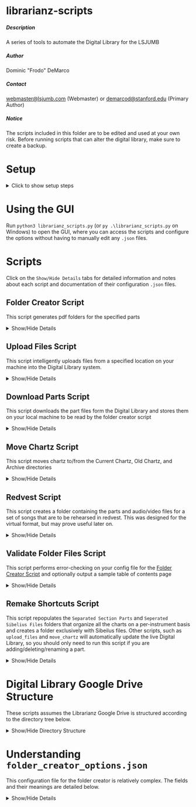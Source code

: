 # librarianz-scripts
##### Description
A series of tools to automate the Digital Library for the LSJUMB
##### Author
Dominic "Frodo" DeMarco
##### Contact
webmaster@lsjumb.com (Webmaster) or demarcod@stanford.edu (Primary Author)
##### Notice
The scripts included in this folder are to be edited and used at your own risk. Before running scripts that can alter the digital library, make sure to create a backup.


# Setup

<details>
   <summary>Click to show setup steps</summary>

### Setup steps

1. Clone this repository
1. Log in to librarian@lsjumb.com online
1. Follow the instructions [here](https://developers.google.com/drive/api/v3/quickstart/python#step_1_turn_on_the) after clicking the "Enable the Drive API" button.
1. When prompted, download the "credentials.json" file and move it into your working directory (likely called librarianz-scripts).
2. Open a terminal window and navigate to the working directory.
3. Run `pip3 install -r requirements.txt` in terminal (or `py -m pip install -r requirements.txt` if on Windows).
4. Run `python3 librarianz_scripts.py -s login` in terminal (or `py .\librarianz_scripts.py -s login` if on Windows).
5. Follow the link in the Terminal and authorize the program for the webmaster account.

After you run the login script, you will not need to run it again. If the tokens are somehow invalidated, any script you run will prompt you with a link in the Terminal, which corresponds to the final step.

</details>

# Using the GUI
Run `python3 librarianz_scripts.py` (or `py .\librarianz_scripts.py` on Windows) to open the GUI, where you can access the scripts and configure the options without having to manually edit any `.json` files.

# Scripts
Click on the `Show/Hide Details` tabs for detailed information and notes about each script and documentation of their configuration `.json` files.

## Folder Creator Script
This script generates pdf folders for the specified parts

<details>
   <summary>Show/Hide Details</summary>
   
### To genereate folders

1. Edit the `res/options/folder_creator_options.json` file. More details about this file can be found [here](#understanding-folder_creator_optionsjson)
2. Run `python3 librarianz_script -s folder_creator` in the terminal

#### Notes

1. It is required that you have already downloaded the parts files from the Digital Library before running this script by using the [Download Parts Script](#download-parts-script). It is recommended to download somewhat frequently to ensure your local machine's files are up-to-date
2. The `"folder-dir"` option must be the same for when you downloaded the files and when you wish to create the folders
3. For more detailed output, set the `"verbose"` option to `true`
4. Some error-checking will happen when you run this script, but it is recommended to run the [Validate Folder Files Script](#validate-folder-files-script) with `"verbose": true` to double-check your file spellings and generate a sample table of contents page
   
</details>

## Upload Files Script
This script intelligently uploads files from a specified location on your machine into the Digital Library system.

<details>
   <summary>Show/Hide Details</summary>

### To upload files to the Digital Library

1. Edit the `res/options/upload_options.json` file as needed
2. Run `python3 librarianz_script -s upload_files` in the terminal

#### Configuring `upload_options.json`
* `mode` can be one of the following:
    * 0 - update existing files (but do not add new ones)
    * 1 - add new files (but do not update existing ones)
    * 2 - update and add files
* `new-charts` is an array of `{ "name": string, "to": number }` entries, specifying the name of a new chart and whether it should be placed in the current or old chartz category (0 = current, 1 = old)
* `require-titles-match` controls whether, when updating part files, the titles must exactly match or can differ in the alias used to refer to a certain part. For example, if you wish to update the file `Chart Name - toobz.pdf` with the file `Chart Name - tööbz.pdf`, you will need to change this option to false
* `resources-directory` is a file path to the directory that contains the files you wish to add/update. This script will not recursively check subdirectories, so all files that are intended to be added must live directly in this directory
* `supported-file-types` is a list of file extensions that can be added to the Digital Library

#### Notes
1. Shortcuts for parts and sibelius files will automatically be generated. If the Digital Library is already live, it will update in real-time without any further action
2. If the script is telling you that a file or folder already exists, but you can't see it on the web, then check the trash
3. In order for part files to be recognized, the must be named `{chartname} - {partname}.pdf` (for example, `All Right Now - Bonz.pdf`). The chartnames must match for all files.

</details>

## Download Parts Script
This script downloads the part files form the Digital Library and stores them on your local machine to be read by the folder creator script

<details>
   <summary>Show/Hide Details</summary>
   
### To download the part files

1. Edit the `res/options/folder_creator_options.json` file to specify the destination of the downloaded items and the parts to download.
2. Run `python3 librarianz_script -s download_parts`

#### Configuring `folder_creator_options.json`
This config file has a large number of options, which are fully detailed [here](#understanding-folder_creator_optionsjson). However, you only need to worry about 2 options for the downloading step:

1. `"download-parts"` is an array of part names to download
2. `"folder-dir"` is the directory where the parts will be downloaded

#### Notes

1. If the path in `"folder-dir"` does not already exist, it will be created. If it does exist, any files with the same name will be overwritten
   
</details>

## Move Chartz Script
This script moves chartz to/from the Current Chartz, Old Chartz, and Archive directories

<details>
   <summary>Show/Hide Details</summary>
      

### To move a chart to a different location

1. Edit the `res/options/move_chartz_options.json` file to specify which chartz you wish to move, and where you wish to move them
2. Run `python3 librarianz_script -s move_chartz` in the terminal

#### Configuring `move_chartz_options.json`

* `chartz` is an array of chartz that you wish to move. Each element `{ "name": string, "to": number }` contains:
   * `name` - the name of the chart
   * `to` - the location where this chart should be moved. This value is a number from 0 to 2:
      * 0 - Move to `Current Chartz`
      * 1 - Move to `Old Chartz`
      * 2 - Archive this chart (move it to `Digital LibraryArchives/Chart Data` directory

#### Notes
1. This script will automatically update all shortcuts and references in the Separated Sibelius Files/Section Parts directories
   1. If the chart is being moved to the archive, a new subdirectory called `Shortcuts` will be created to store the shortcuts
   2. If the chart is being moved from the archive back into the main library, the shortcuts will be re-added, and the `Shortcuts` folder will be removed
2. Once a chart has been moved to the archive, it can be found in the `Archive/Chart Data` directory. From there, it can be safely manipulated or deleted without affecting the live DigitalLibrary

</details>

## Redvest Script
This script creates a folder containing the parts and audio/video files for a set of songs that are to be rehearsed in redvest. This was designed for the virtual format, but may prove useful later on.

<details>
   <summary>Show/Hide Details</summary>

### To create Red Vest Folders

1. Edit the redvest.json file to contain the name of the new folder you wish to add along with the list of chartz that will be rehearsed.
2. Run `python3 librarianz_script -s redvest_creator` in the terminal.

#### Notes
1. If you wish to have the new folders appear in a new location, you will need to change the `parent-name` field reflect the name of the directory in which to place the new redvest folder.
2. If you wish to output folders grouped per-instrument, set the `individual-sections` field to `True`

</details>

## Validate Folder Files Script
This script performs error-checking on your config file for the [Folder Creator Script](#folder-creator-script) and optionally output a sample table of contents page

<details>
   <summary>Show/Hide Details</summary>
   
### To validate the files for the folder creator

1. Edit the `res/options/folder_creator_options.json` file to specify the destination of folder files and whether or not to generate table of contents files.
2. Run `python3 librarianz_script -s validate_folder_files`

#### Configuring `folder_creator_options.json`
This config file has a large number of options, which are fully detailed [here](#understanding-folder_creator_optionsjson). However, you only need to worry about 2 options for the downloading step:

1. `"generate-on-validation"` is `true` if you wish to generate a sample of the table of contents, `false` otherwise
2. `"folder-dir"` is the directory where the parts will be downloaded
   
</details>

## Remake Shortcuts Script
This script repopulates the `Separated Section Parts` and `Seperated Sibelius Files` folders that organize all the charts on a per-instrument basis and creates a folder exclusively with Sibeilus files.  Other scripts, such as `upload_files` and `move_chartz` will automatically update the live Digital Library, so you should only need to run this script if you are adding/deleting/renaming a part.

<details>
   <summary>Show/Hide Details</summary>

### To remake the shortcuts and safely reconstruct the Live Digital Library
1. Edit the `res/options/parts.json` file to configure the part information
2. Run `python3 librarianz_script -s remake_shortcuts` in the Terminal

#### Configuring `parts.json`

* `parts` - a dictionary between part names and aliases
   * `PART_NAME` - an array of aliases that should resolve to `PART_NAME`. For example, if an entry is `"Toobz": ["Toobz", "Tööbz]`, then any pdf file whose alias is either `Toobz` or `Tööbz` (`All Right Now - Tööbz`, for example) will be placed into the `Toobz` part folder. An alias corresponding to multiple parts is not currently supported
* `exclude` - an array of part names that should not be added to the Live Digital Library. For example, since we do not want any user to access the Full Score pdfs of our music, we would add the `Full Scores` part to this list. 

#### Notes
1. This script has a running time of 15-20 minutes when run through the command line (and up to double this time when run on the GUI)
2. While this script is designed to smoothly update the Live Digital Library, active users will be disrupted as the old shortcuts are removed
3. After this script finishes executing, double-check that all users can access the `Separated Section Parts` folders/shortcuts


</details>

# Digital Library Google Drive Structure
These scripts assumes the Librarianz Google Drive is structured according to the directory tree below.

<details>
   <summary>Show/Hide Directory Structure</summary>

## Librarianz Drive Structure
```
My Drive
+-- DigitalLibrary
|   +-- [LIVE] DigitalLibrary
|   |   +-- LSJUMB Digital Chartz
|   +-- Archive
|   |   +-- Chart Data
|   +-- LSJUMB Full Digitized Chart Data
|   |   +-- Current Chartz
|   |   +-- Old Chartz
|   |   +-- Future Chartz
|   +-- Separated Part Audio
|   |   +-- Current Charts
|   |   +-- Old Chartz
|   |   +-- Future Chartz
|   +-- Separated Section Parts
|   |   +-- Current Charts
|   |   +-- Old Chartz
|   |   +-- Future Chartz
|   +-- Separated Sibelius Files
|       +-- Current Chartz
|       +-- Old Chartz
|       +-- Future Chartz
+-- Red Vest   
```

## Chart Folders Structure
```
Chart Name
+-- Audio
|   +-- Chart Name - Altoz.mp3
|   +-- etc.
+-- Parts
|   +-- Chart Name - Altoz.pdf
|   +-- etc.
+-- Chart Name.sib
+-- etc
```

### Notes
1. The directories shown in the tree are a subset of the Librarianz Drive. They are the minimum requirements needed to the scripts to execute properly
2. This program does not support a different directory structure
3. Within the `LSJUMB Full Digitized Chart Data/Current Chartz`, `Old Chartz`, or `Future Chartz` folders are the individual Chart folders. You should use the [Upload Files Script](#upload-files-script) to automatically create a new chart folder.

</details>

# Understanding `folder_creator_options.json`
This configuration file for the folder creator is relatively complex. The fields and their meanings are detailed below.

<details>
   <summary>Show/Hide Details</summary>

* `"dollie-songs"` - An array of song names that have Dollie dances. These songs will appear in boldface in the Table of Contents
* `"download-parts"`- An array of part names that should be downloaded from the Digital Library
* `"enforce-order"` - An array of orders that must be followed, where each order is an array of song names that must appear one-after-the-other
   * For example, if the song `Foreplay` must be followed by `Knights of Cydonia`, then you will need to add the following rule: `"enforce-order": [ [ "Foreplay", "Knights of Cydonia" ] ]`
* `"enumerate-pages"` - `true` if you wish to add letters/numbers to the chartz, `false` otherwise. For troubleshooting, setting this to `false` make the generation take significantly less time, but remember to set this back to `true` before generating the production folder
* `"filler"`
   * `"directory"` - The path to the directory where the filler pdf files will be read
   * `"include"` - `true` if you wish to include filler in the folder
   * `"order"` - A list of filler filenames in the order that they should appear in the folder. Only files included in this list and stored in the filler directory will be present in the folder
   * `"position"` - Specifies where in the folder the filler should be placed
      * `0` - After Table of Contents
      * `1` - After Lettered Chartz
      * `2` - After Numbered Chartz
      * `3` - End of the folder
      * `4` - Interlaced between Numbered Chartz. Filler will not be placed within an ordered group of chartz.
* `"fingering-chart"`
   * `"include"` - `true` if you wish to include the fingering chart in the folder, `false` otherwise
   * `"titles"` - An array of names of files that contain the fingering chart data
* `"folder-dir"` - The path to the directory where the folder files will be downloaded to/read from
* `"folder-name"` - The name of the folder - is part of the filename
* `"folder-parts"` - An array of part names for which a folder will be generated
* `"lettered-chartz"` - An array of chart names that should be enumerated with a letter, not a number (such as `All Right Now`)
* `"page-size"` - The dimensions of the page. You probably don't want to change this unless you're changing the page dimensions of all our music
* `"page-num-font"`
   * `"name"` - The name of the font you wish to use for the page numbers. By default, only a small selection of fonts are supported
   * `"size"` - The size of the font you wish to use for the page numbers
* `"teazers"`
   * `"include"` - `true` if you wish to include the teazers in the folder, `false` otherwise
   * `"titles"` - An array of chart names that are teazers
* `"toc"`
   * `"entry"`
      * `"font-normal"` - The font to use in the table of contents for a normal entry (not a dollie song)
      * `"font-dollie"` - The font to use in the table of contents for a dollie song
      * `"size"` - The size of the font - can be adjusted to ensure toc remains on one page
   * `"generate-on-validation"` - `true` if you wish to generate table of contents pages when running the validation script, `false` otherwise. This is useful for ensuring the formatting is how you desire before generating the entire folder
   * `"title"`
      * `"label"` - The title of the table of contents page
      * `"font"` - The font to use for the title
      * `"size"` - The font size to use for the title
   * `"footer"`
      * `"label"` - The text at the bottom of the table of contents page
      * `"font"` - The font to use for the footer
      * `"size"` - The font size to use for the footer
   * `"num-cols"` - The number of columns in the table of contents
* `"verbose"` - `true` if you wish for a more detailed output, `false` otherwise

</details>
